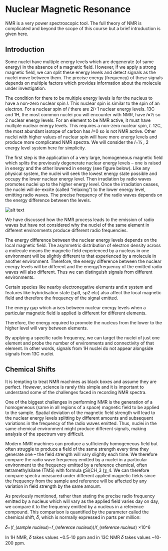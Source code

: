 # Nuclear Magnetic Resonance

NMR is a very power spectroscopic tool. The full theory of NMR is complicated and beyond the scope of this course but a brief introduction is given here. 

## Introduction 
Some nuclei have multiple energy levels which are degenerate (of same energy) in the absence of a magnetic field. However, if we apply a strong magnetic field, we can split these energy levels and detect signals as the nuclei move between them. The precise energy (frequency) of these signals depends on multiple factors which provides information about the molecule under investigation.  

The condition for there to be multiple energy levels is for the nucleus to have a non-zero nuclear spin 𝐼. This nuclear spin is similar to the spin of an electron. For a nuclear spin of 𝐼 there are 2𝐼+1 nuclear energy levels. 13C and 1H, the most common nuclei you will encounter with NMR, have 𝐼=1⁄2 so 2 nuclear energy levels. For an element to be NMR active, it must have multiple nuclear energy levels. This requires a non-zero nuclear spin, 𝐼. 12C, the most abundant isotope of carbon has 𝐼=0 so is not NMR active. Other nuclei with higher values of nuclear spin will have more energy levels and produce more complicated NMR spectra. We will consider the 𝐼=1⁄2 , 2 energy level system here for simplicity. 

The first step is the application of a very large, homogeneous magnetic field which splits the previously degenerate nuclear energy levels – one is raised in energy and the other lowered in energy (see figure below). Like any physical system, the nuclei will seek the lowest energy state possible and occupy the lower nuclear energy level. Then irradiation by radio waves promotes nuclei up to the higher energy level. Once the irradiation ceases, the nuclei will de-excite (called “relaxing”) to the lower energy level, emitting radio waves. The precise frequency of the radio waves depends on the energy difference between the levels. 

![alt text](https://github.com/Oxbridge-Science-Academy/Figures/blob/master/Characterisation_Techniques/NMR_levels.png)

We have discussed how the NMR process leads to the emission of radio waves but have not considered why the nuclei of the same element in different environments produce different radio frequencies. 

The energy difference between the nuclear energy levels depends on the local magnetic field. The asymmetric distribution of electron density across a molecule means the magnetic field experienced by a nucleus in one environment will be slightly different to that experienced by a molecule in another environment. Therefore, the energy difference between the nuclear energy levels will be different and the energy/frequency of the emitted radio waves will also different. Thus we can distinguish signals from different environments. 

Certain species like nearby electronegative elements and 𝜋 system and features like hybridisation state (sp3, sp2 etc) also affect the local magnetic field and therefore the frequency of the signal emitted. 

The energy gap which arises between nuclear energy levels when a particular magnetic field is applied is different for different elements.  

Therefore, the energy required to promote the nucleus from the lower to the higher level will vary between elements. 

By applying a specific radio frequency, we can target the nuclei of just one element and probe the number of environments and connectivity of that element. In other words, signals from 1H nuclei do not appear alongside signals from 13C nuclei. 

## Chemical Shifts

It is tempting to treat NMR machines as black boxes and assume they are perfect. However, science is rarely this simple and it is important to understand some of the challenges faced in recording NMR spectra. 

One of the biggest challenges in performing NMR is the generation of a homogeneous (same in all regions of a space) magnetic field to be applied to the sample. Spatial deviation of the magnetic field strength will lead to the nuclear energy levels splitting by different amounts and subsequent variations in the frequency of the radio waves emitted. Thus, nuclei in the same chemical environment might produce different signals, making analysis of the spectrum very difficult.

Modern NMR machines can produce a sufficiently homogeneous field but often struggle to produce a field of the same strength every time they generate one – the field strength will vary slightly each time. We therefore compare the radio wave frequency emitted by a nuclei in a particular environment to the frequency emitted by a reference chemical, often tetramethylsilane (TMS) with formula 〖Si(CH_3 )〗_4. We can therefore compare spectra measured under different applied magnetic fields since the frequency from the sample and reference will be affected by any variation in field strength by the same amount.


As previously mentioned, rather than stating the precise radio frequency emitted by a nucleus which will vary as the applied field varies day on day, we compare it to the frequency emitted by a nucleus in a reference compound. This comparison is quantified by the parameter called the chemical shift, 𝛿, which is normally expressed in parts per million:

𝛿=(𝑓_(𝑠𝑎𝑚𝑝𝑙𝑒 𝑛𝑢𝑐𝑙𝑒𝑢𝑠)−𝑓_(𝑟𝑒𝑓𝑒𝑟𝑒𝑛𝑐𝑒 𝑛𝑢𝑐𝑙𝑒𝑢𝑠))/𝑓_(𝑟𝑒𝑓𝑒𝑟𝑒𝑛𝑐𝑒 𝑛𝑢𝑐𝑙𝑒𝑢𝑠) ×10^6

In 1H NMR, 𝛿 takes values ~0.5-10 ppm and in 13C NMR 𝛿 takes values ~10-200 ppm. 




